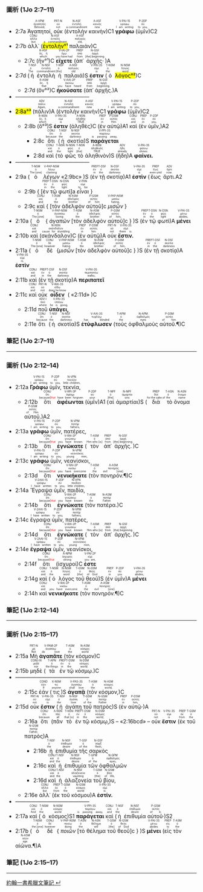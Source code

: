 ### 圖析 (1Jo 2:7–11)


- <rt>2:7a</rt> <RUBY><ruby><ruby>Ἀγαπητοί,<rt>Beloved,</rt></ruby><rt>ἀγαπητός</rt></ruby><rt>A-VPM</rt></RUBY> <RUBY><ruby><ruby>οὐκ<rt>not</rt></ruby><rt>οὐ</rt></ruby><rt>PRT-N</rt></RUBY> (<RUBY><ruby><ruby>ἐντολὴν<rt>a commandment</rt></ruby><rt>ἐντολή</rt></ruby><rt>N-ASF</rt></RUBY> <RUBY><ruby><ruby>καινὴν<rt>new</rt></ruby><rt>καινός</rt></ruby><rt>A-ASF</rt></RUBY>)C1 <RUBY><ruby><ruby><strong>γράφω</strong><rt>I am writing</rt></ruby><rt>γράφω</rt></ruby><rt>V-PAI-1S</rt></RUBY> (<RUBY><ruby><ruby>ὑμῖν<rt>to you,</rt></ruby><rt>σύ</rt></ruby><rt>P-2DP</rt></RUBY>)C2 
- <rt>2:7b</rt> <RUBY><ruby><ruby>ἀλλ᾽<rt>but</rt></ruby><rt>ἀλλά</rt></ruby><rt>CONJ</rt></RUBY> (<RUBY><ruby><ruby><mark>ἐντολὴν°¹</mark><rt>a commandment</rt></ruby><rt>ἐντολή</rt></ruby><rt>N-ASF</rt></RUBY> <RUBY><ruby><ruby>παλαιὰν<rt>old,</rt></ruby><rt>παλαιός</rt></ruby><rt>A-ASF</rt></RUBY>)C 
	- <rt>2:7c</rt> (<RUBY><ruby><ruby>ἣν°¹<rt>which</rt></ruby><rt>ὅς, ἥ</rt></ruby><rt>R-ASF</rt></RUBY>)C <RUBY><ruby><ruby><strong>εἴχετε</strong><rt>you have had</rt></ruby><rt>ἔχω</rt></ruby><rt>V-IAI-2P</rt></RUBY> (<RUBY><ruby><ruby>ἀπ᾽<rt>from</rt></ruby><rt>ἀπό</rt></ruby><rt>PREP</rt></RUBY> <RUBY><ruby><ruby>ἀρχῆς·<rt>[the] beginning.</rt></ruby><rt>ἀρχή</rt></ruby><rt>N-GSF</rt></RUBY>)A 
- <rt>2:7d</rt> (<RUBY><ruby><ruby>ἡ<rt>The</rt></ruby><rt>ὁ</rt></ruby><rt>T-NSF</rt></RUBY> <RUBY><ruby><ruby>ἐντολὴ<rt>commandment</rt></ruby><rt>ἐντολή</rt></ruby><rt>N-NSF</rt></RUBY> <RUBY><ruby><ruby>ἡ<rt>[the]</rt></ruby><rt>ὁ</rt></ruby><rt>T-NSF</rt></RUBY> <RUBY><ruby><ruby>παλαιά<rt>old</rt></ruby><rt>παλαιός</rt></ruby><rt>A-NSF</rt></RUBY>)S <RUBY><ruby><ruby><strong>ἐστιν</strong><rt>is</rt></ruby><rt>εἰμί</rt></ruby><rt>V-PAI-3S</rt></RUBY> (<RUBY><ruby><ruby>ὁ<rt>the</rt></ruby><rt>ὁ</rt></ruby><rt>T-NSM</rt></RUBY> <RUBY><ruby><ruby><mark>λόγος°²</mark><rt>word</rt></ruby><rt>λόγος</rt></ruby><rt>N-NSM</rt></RUBY>)C 
	- <rt>2:7d</rt> (<RUBY><ruby><ruby>ὃν°²<rt>that</rt></ruby><rt>ὅς, ἥ</rt></ruby><rt>R-ASM</rt></RUBY>)C <RUBY><ruby><ruby><strong>ἠκούσατε</strong><rt>you have heard</rt></ruby><rt>ἀκούω</rt></ruby><rt>V-AAI-2P</rt></RUBY> (<RUBY><ruby><ruby>ἀπ᾽<rt>from</rt></ruby><rt>ἀπό</rt></ruby><rt>PREP</rt></RUBY> <RUBY><ruby><ruby>ἀρχῆς.<rt>beginning.</rt></ruby><rt>ἀρχή</rt></ruby><rt>N-GSF</rt></RUBY>)A
- ——————————————
- <mark><rt>2:8a</rt>°³</mark> (<RUBY><ruby><ruby>πάλιν<rt>Again,</rt></ruby><rt>πάλιν</rt></ruby><rt>ADV</rt></RUBY>)A (<RUBY><ruby><ruby>ἐντολὴν<rt>a commandment</rt></ruby><rt>ἐντολή</rt></ruby><rt>N-ASF</rt></RUBY> <RUBY><ruby><ruby>καινὴν<rt>new</rt></ruby><rt>καινός</rt></ruby><rt>A-ASF</rt></RUBY>)C1 <RUBY><ruby><ruby><strong>γράφω</strong><rt>I am writing</rt></ruby><rt>γράφω</rt></ruby><rt>V-PAI-1S</rt></RUBY> (<RUBY><ruby><ruby>ὑμῖν<rt>to you,</rt></ruby><rt>σύ</rt></ruby><rt>P-2DP</rt></RUBY>)C2 
	- <rt>2:8b</rt> (<RUBY><ruby><ruby>ὅ°³<rt>which</rt></ruby><rt>ὅς, ἥ</rt></ruby><rt>R-NSN</rt></RUBY>)S <RUBY><ruby><ruby><strong>ἐστιν</strong><rt>is</rt></ruby><rt>εἰμί</rt></ruby><rt>V-PAI-3S</rt></RUBY> (<RUBY><ruby><ruby>ἀληθὲς<rt>TRUE</rt></ruby><rt>ἀληθής</rt></ruby><rt>A-NSN</rt></RUBY>)C (<RUBY><ruby><ruby>ἐν<rt>in</rt></ruby><rt>ἐν</rt></ruby><rt>PREP</rt></RUBY> <RUBY><ruby><ruby>αὐτῷ<rt>Him</rt></ruby><rt>αὐτός</rt></ruby><rt>P-DSM</rt></RUBY>)A1 <RUBY><ruby><ruby>καὶ<rt>and</rt></ruby><rt>καί</rt></ruby><rt>CONJ</rt></RUBY> (<RUBY><ruby><ruby>ἐν<rt>in</rt></ruby><rt>ἐν</rt></ruby><rt>PREP</rt></RUBY> <RUBY><ruby><ruby>ὑμῖν,<rt>you,</rt></ruby><rt>σύ</rt></ruby><rt>P-2DP</rt></RUBY>)A2 
		- <rt>2:8c</rt> <RUBY><ruby><ruby>ὅτι<rt>because</rt></ruby><rt>ὅτι</rt></ruby><rt>CONJ</rt></RUBY> (<RUBY><ruby><ruby>ἡ<rt>the</rt></ruby><rt>ὁ</rt></ruby><rt>T-NSF</rt></RUBY> <RUBY><ruby><ruby>σκοτία<rt>darkness</rt></ruby><rt>σκοτία</rt></ruby><rt>N-NSF</rt></RUBY>)S <RUBY><ruby><ruby><strong>παράγεται</strong><rt>is passing away,</rt></ruby><rt>παράγω</rt></ruby><rt>V-PPI-3S</rt></RUBY> 
		- <rt>2:8d</rt> <RUBY><ruby><ruby>καὶ<rt>and</rt></ruby><rt>καί</rt></ruby><rt>CONJ</rt></RUBY> (<RUBY><ruby><ruby>τὸ<rt>the</rt></ruby><rt>ὁ</rt></ruby><rt>T-NSN</rt></RUBY> <RUBY><ruby><ruby>φῶς<rt>light</rt></ruby><rt>φῶς</rt></ruby><rt>N-NSN</rt></RUBY> <RUBY><ruby><ruby>τὸ<rt>[the]</rt></ruby><rt>ὁ</rt></ruby><rt>T-NSN</rt></RUBY> <RUBY><ruby><ruby>ἀληθινὸν<rt>TRUE</rt></ruby><rt>ἀληθινός</rt></ruby><rt>A-NSN</rt></RUBY>)S (<RUBY><ruby><ruby>ἤδη<rt>already</rt></ruby><rt>ἤδη</rt></ruby><rt>ADV</rt></RUBY>)A <RUBY><ruby><ruby><strong>φαίνει.</strong><rt>shines.</rt></ruby><rt>φαίνω</rt></ruby><rt>V-PAI-3S</rt></RUBY> 
- ——————————————
- <rt>2:9a</rt> (<RUBY><ruby><ruby>ὁ<rt>The [one]</rt></ruby><rt>ὁ</rt></ruby><rt>T-NSM</rt></RUBY> <RUBY><ruby><ruby><em>λέγων</em><rt>claiming</rt></ruby><rt>λέγω</rt></ruby><rt>V-PAP-NSM</rt></RUBY> «<rt>2:9bc</rt>» )S (<RUBY><ruby><ruby>ἐν<rt>in</rt></ruby><rt>ἐν</rt></ruby><rt>PREP</rt></RUBY> <RUBY><ruby><ruby>τῇ<rt>the</rt></ruby><rt>ὁ</rt></ruby><rt>T-DSF</rt></RUBY> <RUBY><ruby><ruby>σκοτίᾳ<rt>darkness</rt></ruby><rt>σκοτία</rt></ruby><rt>N-DSF</rt></RUBY>)A1 <RUBY><ruby><ruby><strong>ἐστὶν</strong><rt>is</rt></ruby><rt>εἰμί</rt></ruby><rt>V-PAI-3S</rt></RUBY> (<RUBY><ruby><ruby>ἕως<rt>even until</rt></ruby><rt>ἕως</rt></ruby><rt>PREP</rt></RUBY> <RUBY><ruby><ruby>ἄρτι.<rt>now.</rt></ruby><rt>ἄρτι</rt></ruby><rt>ADV</rt></RUBY>A2
	- <rt>2:9b</rt> { <rt>[</rt><RUBY><ruby><ruby>ἐν<rt>in</rt></ruby><rt>ἐν</rt></ruby><rt>PREP</rt></RUBY> <RUBY><ruby><ruby>τῷ<rt>the</rt></ruby><rt>ὁ</rt></ruby><rt>T-DSN</rt></RUBY> <RUBY><ruby><ruby>φωτὶ<rt>light</rt></ruby><rt>φῶς</rt></ruby><rt>N-DSN</rt></RUBY><rt>]a</rt> <RUBY><ruby><ruby><em>εἶναι</em><rt>to be</rt></ruby><rt>εἰμί</rt></ruby><rt>V-PAN</rt></RUBY> }
	- <rt>2:9c</rt> <RUBY><ruby><ruby>καὶ<rt>and</rt></ruby><rt>καί</rt></ruby><rt>CONJ</rt></RUBY> { <rt>[</rt><RUBY><ruby><ruby>τὸν<rt>the</rt></ruby><rt>ὁ</rt></ruby><rt>T-ASM</rt></RUBY> <RUBY><ruby><ruby>ἀδελφὸν<rt>brother</rt></ruby><rt>ἀδελφός</rt></ruby><rt>N-ASM</rt></RUBY> <RUBY><ruby><ruby>αὐτοῦ<rt>of him</rt></ruby><rt>αὐτός</rt></ruby><rt>P-GSM</rt></RUBY><rt>]c</rt> <RUBY><ruby><ruby><em>μισῶν</em><rt>hating,</rt></ruby><rt>μισέω</rt></ruby><rt>V-PAP-NSM</rt></RUBY> }
- <rt>2:10a</rt> (<RUBY><ruby><ruby>ὁ<rt>The [one]</rt></ruby><rt>ὁ</rt></ruby><rt>T-NSM</rt></RUBY> { <RUBY><ruby><ruby><em>ἀγαπῶν</em><rt>loving</rt></ruby><rt>ἀγαπάω</rt></ruby><rt>V-PAP-NSM</rt></RUBY> <rt>[</rt><RUBY><ruby><ruby>τὸν<rt>the</rt></ruby><rt>ὁ</rt></ruby><rt>T-ASM</rt></RUBY> <RUBY><ruby><ruby>ἀδελφὸν<rt>brother</rt></ruby><rt>ἀδελφός</rt></ruby><rt>N-ASM</rt></RUBY> <RUBY><ruby><ruby>αὐτοῦ<rt>of him,</rt></ruby><rt>αὐτός</rt></ruby><rt>P-GSM</rt></RUBY><rt>]c</rt> } )S (<RUBY><ruby><ruby>ἐν<rt>in</rt></ruby><rt>ἐν</rt></ruby><rt>PREP</rt></RUBY> <RUBY><ruby><ruby>τῷ<rt>the</rt></ruby><rt>ὁ</rt></ruby><rt>T-DSN</rt></RUBY> <RUBY><ruby><ruby>φωτὶ<rt>light</rt></ruby><rt>φῶς</rt></ruby><rt>N-DSN</rt></RUBY>)A <RUBY><ruby><ruby><strong>μένει</strong><rt>abides,</rt></ruby><rt>μένω</rt></ruby><rt>V-PAI-3S</rt></RUBY> 
- <rt>2:10b</rt> <RUBY><ruby><ruby>καὶ<rt>and</rt></ruby><rt>καί</rt></ruby><rt>CONJ</rt></RUBY> (<RUBY><ruby><ruby>σκάνδαλον<rt>cause for stumbling</rt></ruby><rt>σκάνδαλον</rt></ruby><rt>N-NSN</rt></RUBY>)C (<RUBY><ruby><ruby>ἐν<rt>in</rt></ruby><rt>ἐν</rt></ruby><rt>PREP</rt></RUBY> <RUBY><ruby><ruby>αὐτῷ<rt>him</rt></ruby><rt>αὐτός</rt></ruby><rt>P-DSM</rt></RUBY>)A <RUBY><ruby><ruby>οὐκ<rt>not</rt></ruby><rt>οὐ</rt></ruby><rt>PRT-N</rt></RUBY> <RUBY><ruby><ruby><strong>ἔστιν.</strong><rt>there is.</rt></ruby><rt>εἰμί</rt></ruby><rt>V-PAI-3S</rt></RUBY> 
- <rt>2:11a</rt> (<RUBY><ruby><ruby>ὁ<rt>The [one]</rt></ruby><rt>ὁ</rt></ruby><rt>T-NSM</rt></RUBY> <RUBY><ruby><ruby>δὲ<rt>however</rt></ruby><rt>δέ</rt></ruby><rt>CONJ</rt></RUBY> {<RUBY><ruby><ruby><em>μισῶν</em><rt>hating</rt></ruby><rt>μισέω</rt></ruby><rt>V-PAP-NSM</rt></RUBY> <rt>[</rt><RUBY><ruby><ruby>τὸν<rt>the</rt></ruby><rt>ὁ</rt></ruby><rt>T-ASM</rt></RUBY> <RUBY><ruby><ruby>ἀδελφὸν<rt>brother</rt></ruby><rt>ἀδελφός</rt></ruby><rt>N-ASM</rt></RUBY> <RUBY><ruby><ruby>αὐτοῦ<rt>of him,</rt></ruby><rt>αὐτός</rt></ruby><rt>P-GSM</rt></RUBY><rt>]c</rt> } )S (<RUBY><ruby><ruby>ἐν<rt>in</rt></ruby><rt>ἐν</rt></ruby><rt>PREP</rt></RUBY> <RUBY><ruby><ruby>τῇ<rt>the</rt></ruby><rt>ὁ</rt></ruby><rt>T-DSF</rt></RUBY> <RUBY><ruby><ruby>σκοτίᾳ<rt>darkness</rt></ruby><rt>σκοτία</rt></ruby><rt>N-DSF</rt></RUBY>)A <RUBY><ruby><ruby><strong>ἐστὶν</strong><rt>is,</rt></ruby><rt>εἰμί</rt></ruby><rt>V-PAI-3S</rt></RUBY> 
- <rt>2:11b</rt> <RUBY><ruby><ruby>καὶ<rt>and</rt></ruby><rt>καί</rt></ruby><rt>CONJ</rt></RUBY> (<RUBY><ruby><ruby>ἐν<rt>in</rt></ruby><rt>ἐν</rt></ruby><rt>PREP</rt></RUBY> <RUBY><ruby><ruby>τῇ<rt>the</rt></ruby><rt>ὁ</rt></ruby><rt>T-DSF</rt></RUBY> <RUBY><ruby><ruby>σκοτίᾳ<rt>darkness</rt></ruby><rt>σκοτία</rt></ruby><rt>N-DSF</rt></RUBY>)A <RUBY><ruby><ruby><strong>περιπατεῖ</strong><rt>walks;</rt></ruby><rt>περιπατέω</rt></ruby><rt>V-PAI-3S</rt></RUBY> 
- <rt>2:11c</rt> <RUBY><ruby><ruby>καὶ<rt>and</rt></ruby><rt>καί</rt></ruby><rt>CONJ</rt></RUBY> <RUBY><ruby><ruby>οὐκ<rt>not</rt></ruby><rt>οὐ</rt></ruby><rt>PRT-N</rt></RUBY> <RUBY><ruby><ruby><strong>οἶδεν</strong><rt>does he know</rt></ruby><rt>εἴδω</rt></ruby><rt>V-RAI-3S</rt></RUBY> ( «<rt>2:11d</rt>» )C
	- <rt>2:11d</rt> <RUBY><ruby><ruby>ποῦ<rt>where</rt></ruby><rt>ποῦ</rt></ruby><rt>ADV-I</rt></RUBY> <RUBY><ruby><ruby><strong>ὑπάγει,</strong><rt>he is going,</rt></ruby><rt>ὑπάγω</rt></ruby><rt>V-PAI-3S</rt></RUBY> 
	- <rt>2:11e</rt><RUBY><ruby><ruby>ὅτι<rt>because</rt></ruby><rt>ὅτι</rt></ruby><rt>CONJ</rt></RUBY> (<RUBY><ruby><ruby>ἡ<rt>the</rt></ruby><rt>ὁ</rt></ruby><rt>T-NSF</rt></RUBY> <RUBY><ruby><ruby>σκοτία<rt>darkness</rt></ruby><rt>σκοτία</rt></ruby><rt>N-NSF</rt></RUBY>)S <RUBY><ruby><ruby><strong>ἐτύφλωσεν</strong><rt>has blinded</rt></ruby><rt>τυφλόω</rt></ruby><rt>V-AAI-3S</rt></RUBY> (<RUBY><ruby><ruby>τοὺς<rt>the</rt></ruby><rt>ὁ</rt></ruby><rt>T-APM</rt></RUBY> <RUBY><ruby><ruby>ὀφθαλμοὺς<rt>eyes</rt></ruby><rt>ὀφθαλμός</rt></ruby><rt>N-APM</rt></RUBY> <RUBY><ruby><ruby>αὐτοῦ.¶<rt>of him.</rt></ruby><rt>αὐτός</rt></ruby><rt>P-GSM</rt></RUBY>)C


### 筆記 (1Jo 2:7–11)

---

### 圖析 (1Jo 2:12–14)


- <rt>2:12a</rt> <RUBY><ruby><ruby><strong>Γράφω</strong><rt>I am writing</rt></ruby><rt>γράφω</rt></ruby><rt>V-PAI-1S</rt></RUBY> <RUBY><ruby><ruby>ὑμῖν,<rt>to you,</rt></ruby><rt>σύ</rt></ruby><rt>P-2DP</rt></RUBY> <RUBY><ruby><ruby>τεκνία,<rt>little children,</rt></ruby><rt>τεκνίον</rt></ruby><rt>N-VPN</rt></RUBY> 
	- <rt>2:12b</rt> <RUBY><ruby><ruby>ὅτι<rt>because|<font color='red'>that</font></rt></ruby><rt>ὅτι</rt></ruby><rt>CONJ</rt></RUBY> <RUBY><ruby><ruby><strong>ἀφέωνται</strong><rt>have been forgiven</rt></ruby><rt>ἀφίημι</rt></ruby><rt>V-RPI-3P</rt></RUBY> (<RUBY><ruby><ruby>ὑμῖν<rt>your</rt></ruby><rt>σύ</rt></ruby><rt>P-2DP</rt></RUBY>)A1 (<RUBY><ruby><ruby>αἱ<rt>[the]</rt></ruby><rt>ὁ</rt></ruby><rt>T-NPF</rt></RUBY> <RUBY><ruby><ruby>ἁμαρτίαι<rt>sins</rt></ruby><rt>ἁμαρτία</rt></ruby><rt>N-NPF</rt></RUBY>)S (<RUBY><ruby><ruby>διὰ<rt>for the sake of</rt></ruby><rt>διά</rt></ruby><rt>PREP</rt></RUBY> <RUBY><ruby><ruby>τὸ<rt>the</rt></ruby><rt>ὁ</rt></ruby><rt>T-ASN</rt></RUBY> <RUBY><ruby><ruby>ὄνομα<rt>name</rt></ruby><rt>ὄνομα</rt></ruby><rt>N-ASN</rt></RUBY> <RUBY><ruby><ruby>αὐτοῦ.<rt>of Him.</rt></ruby><rt>αὐτός</rt></ruby><rt>P-GSM</rt></RUBY>)A2 
- <rt>2:13a</rt> <RUBY><ruby><ruby><strong>γράφω</strong><rt>I am writing</rt></ruby><rt>γράφω</rt></ruby><rt>V-PAI-1S</rt></RUBY> <RUBY><ruby><ruby>ὑμῖν,<rt>to you,</rt></ruby><rt>σύ</rt></ruby><rt>P-2DP</rt></RUBY> <RUBY><ruby><ruby>πατέρες,<rt>fathers,</rt></ruby><rt>πατήρ</rt></ruby><rt>N-VPM</rt></RUBY> 
	- <rt>2:13b</rt> <RUBY><ruby><ruby>ὅτι<rt>because|<font color='red'>that</font></rt></ruby><rt>ὅτι</rt></ruby><rt>CONJ</rt></RUBY> <RUBY><ruby><ruby><strong>ἐγνώκατε</strong><rt>you have known</rt></ruby><rt>γινώσκω</rt></ruby><rt>V-RAI-2P</rt></RUBY> (<RUBY><ruby><ruby>τὸν<rt>Him who [is]</rt></ruby><rt>ὁ</rt></ruby><rt>T-ASM</rt></RUBY> <RUBY><ruby><ruby>ἀπ᾽<rt>from</rt></ruby><rt>ἀπό</rt></ruby><rt>PREP</rt></RUBY> <RUBY><ruby><ruby>ἀρχῆς.<rt>[the] beginning.</rt></ruby><rt>ἀρχή</rt></ruby><rt>N-GSF</rt></RUBY>)C
- <rt>2:13c</rt> <RUBY><ruby><ruby><strong>γράφω</strong><rt>I am writing</rt></ruby><rt>γράφω</rt></ruby><rt>V-PAI-1S</rt></RUBY> <RUBY><ruby><ruby>ὑμῖν,<rt>to you,</rt></ruby><rt>σύ</rt></ruby><rt>P-2DP</rt></RUBY> <RUBY><ruby><ruby>νεανίσκοι,<rt>young men,</rt></ruby><rt>νεανίσκος</rt></ruby><rt>N-VPM</rt></RUBY> 
	- <rt>2:13d</rt> <RUBY><ruby><ruby>ὅτι<rt>because|<font color='red'>that</font></rt></ruby><rt>ὅτι</rt></ruby><rt>CONJ</rt></RUBY> <RUBY><ruby><ruby><strong>νενικήκατε</strong><rt>you have overcome</rt></ruby><rt>νικάω</rt></ruby><rt>V-RAI-2P</rt></RUBY> (<RUBY><ruby><ruby>τὸν<rt>the</rt></ruby><rt>ὁ</rt></ruby><rt>T-ASM</rt></RUBY> <RUBY><ruby><ruby>πονηρόν.¶<rt>evil [one].</rt></ruby><rt>πονηρός</rt></ruby><rt>A-ASM</rt></RUBY>)C
- <rt>2:14a</rt> <RUBY><ruby><ruby>Ἔγραψα<rt>I have written</rt></ruby><rt>γράφω</rt></ruby><rt>V-2AAI-1S</rt></RUBY> <RUBY><ruby><ruby>ὑμῖν,<rt>to you,</rt></ruby><rt>σύ</rt></ruby><rt>P-2DP</rt></RUBY> <RUBY><ruby><ruby>παιδία,<rt>little children,</rt></ruby><rt>παιδίον</rt></ruby><rt>N-VPN</rt></RUBY> 
	- <rt>2:14b</rt> <RUBY><ruby><ruby>ὅτι<rt>because|<font color='red'>that</font></rt></ruby><rt>ὅτι</rt></ruby><rt>CONJ</rt></RUBY> <RUBY><ruby><ruby><strong>ἐγνώκατε</strong><rt>you have known</rt></ruby><rt>γινώσκω</rt></ruby><rt>V-RAI-2P</rt></RUBY> (<RUBY><ruby><ruby>τὸν<rt>the</rt></ruby><rt>ὁ</rt></ruby><rt>T-ASM</rt></RUBY> <RUBY><ruby><ruby>πατέρα.<rt>Father.</rt></ruby><rt>πατήρ</rt></ruby><rt>N-ASM</rt></RUBY>)C 
- <rt>2:14c</rt> <RUBY><ruby><ruby>ἔγραψα<rt>I have written</rt></ruby><rt>γράφω</rt></ruby><rt>V-2AAI-1S</rt></RUBY> <RUBY><ruby><ruby>ὑμῖν,<rt>to you,</rt></ruby><rt>σύ</rt></ruby><rt>P-2DP</rt></RUBY> <RUBY><ruby><ruby>πατέρες,<rt>fathers,</rt></ruby><rt>πατήρ</rt></ruby><rt>N-VPM</rt></RUBY> 
	- <rt>2:14d</rt> <RUBY><ruby><ruby>ὅτι<rt>because|<font color='red'>that</font></rt></ruby><rt>ὅτι</rt></ruby><rt>CONJ</rt></RUBY> <RUBY><ruby><ruby><strong>ἐγνώκατε</strong><rt>you have known</rt></ruby><rt>γινώσκω</rt></ruby><rt>V-RAI-2P</rt></RUBY> (<RUBY><ruby><ruby>τὸν<rt>Him who [is]</rt></ruby><rt>ὁ</rt></ruby><rt>T-ASM</rt></RUBY> <RUBY><ruby><ruby>ἀπ᾽<rt>from</rt></ruby><rt>ἀπό</rt></ruby><rt>PREP</rt></RUBY> <RUBY><ruby><ruby>ἀρχῆς.<rt>[the] beginning.</rt></ruby><rt>ἀρχή</rt></ruby><rt>N-GSF</rt></RUBY>)C 
- <rt>2:14e</rt> <RUBY><ruby><ruby><strong>ἔγραψα</strong><rt>I have written</rt></ruby><rt>γράφω</rt></ruby><rt>V-2AAI-1S</rt></RUBY> <RUBY><ruby><ruby>ὑμῖν,<rt>to you,</rt></ruby><rt>σύ</rt></ruby><rt>P-2DP</rt></RUBY> <RUBY><ruby><ruby>νεανίσκοι,<rt>young men,</rt></ruby><rt>νεανίσκος</rt></ruby><rt>N-VPM</rt></RUBY> 
	- <rt>2:14f</rt> <RUBY><ruby><ruby>ὅτι<rt>because|<font color='red'>that</font></rt></ruby><rt>ὅτι</rt></ruby><rt>CONJ</rt></RUBY> (<RUBY><ruby><ruby>ἰσχυροί<rt>strong</rt></ruby><rt>ἰσχυρός</rt></ruby><rt>A-NPM</rt></RUBY>)C <RUBY><ruby><ruby><strong>ἐστε</strong><rt>you are,</rt></ruby><rt>εἰμί</rt></ruby><rt>V-PAI-2P</rt></RUBY> 
	- <rt>2:14g</rt> <RUBY><ruby><ruby>καὶ<rt>and</rt></ruby><rt>καί</rt></ruby><rt>CONJ</rt></RUBY> (<RUBY><ruby><ruby>ὁ<rt>the</rt></ruby><rt>ὁ</rt></ruby><rt>T-NSM</rt></RUBY> <RUBY><ruby><ruby>λόγος<rt>word</rt></ruby><rt>λόγος</rt></ruby><rt>N-NSM</rt></RUBY> <RUBY><ruby><ruby>τοῦ<rt>[the]</rt></ruby><rt>ὁ</rt></ruby><rt>T-GSM</rt></RUBY> <RUBY><ruby><ruby>θεοῦ<rt>of God</rt></ruby><rt>θεός</rt></ruby><rt>N-GSM</rt></RUBY>)S (<RUBY><ruby><ruby>ἐν<rt>in</rt></ruby><rt>ἐν</rt></ruby><rt>PREP</rt></RUBY> <RUBY><ruby><ruby>ὑμῖν<rt>you</rt></ruby><rt>σύ</rt></ruby><rt>P-2DP</rt></RUBY>)A <RUBY><ruby><ruby><strong>μένει</strong><rt>abides,</rt></ruby><rt>μένω</rt></ruby><rt>V-PAI-3S</rt></RUBY> 
	- <rt>2:14h</rt> <RUBY><ruby><ruby>καὶ<rt>and</rt></ruby><rt>καί</rt></ruby><rt>CONJ</rt></RUBY> <RUBY><ruby><ruby><strong>νενικήκατε</strong><rt>you have overcome</rt></ruby><rt>νικάω</rt></ruby><rt>V-RAI-2P</rt></RUBY> (<RUBY><ruby><ruby>τὸν<rt>the</rt></ruby><rt>ὁ</rt></ruby><rt>T-ASM</rt></RUBY> <RUBY><ruby><ruby>πονηρόν.¶<rt>evil [one].</rt></ruby><rt>πονηρός</rt></ruby><rt>A-ASM</rt></RUBY>)C

### 筆記 (1Jo 2:12–14)

---

### 圖析 (1Jo 2:15–17)


- <rt>2:15a</rt> <RUBY><ruby><ruby>Μὴ<rt>Not</rt></ruby><rt>μή</rt></ruby><rt>PRT-N</rt></RUBY> <RUBY><ruby><ruby><strong>ἀγαπᾶτε</strong><rt>do love</rt></ruby><rt>ἀγαπάω</rt></ruby><rt>V-PAM-2P</rt></RUBY> (<RUBY><ruby><ruby>τὸν<rt>the</rt></ruby><rt>ὁ</rt></ruby><rt>T-ASM</rt></RUBY> <RUBY><ruby><ruby>κόσμον<rt>world</rt></ruby><rt>κόσμος</rt></ruby><rt>N-ASM</rt></RUBY>)C 
- <rt>2:15b</rt> <RUBY><ruby><ruby>μηδὲ<rt>nor</rt></ruby><rt>μηδέ</rt></ruby><rt>CONJ-N</rt></RUBY> (<RUBY><ruby><ruby>τὰ<rt>the things</rt></ruby><rt>ὁ</rt></ruby><rt>T-APN</rt></RUBY> <RUBY><ruby><ruby>ἐν<rt>in</rt></ruby><rt>ἐν</rt></ruby><rt>PREP</rt></RUBY> <RUBY><ruby><ruby>τῷ<rt>the</rt></ruby><rt>ὁ</rt></ruby><rt>T-DSM</rt></RUBY> <RUBY><ruby><ruby>κόσμῳ.<rt>world.</rt></ruby><rt>κόσμος</rt></ruby><rt>N-DSM</rt></RUBY>)C 
- ——————————————
	- <rt>2:15c</rt> <RUBY><ruby><ruby>ἐάν<rt>If</rt></ruby><rt>ἐάν</rt></ruby><rt>COND</rt></RUBY> (<RUBY><ruby><ruby>τις<rt>anyone</rt></ruby><rt>τις</rt></ruby><rt>X-NSM</rt></RUBY>)S <RUBY><ruby><ruby><strong>ἀγαπᾷ</strong><rt>shall love</rt></ruby><rt>ἀγαπάω</rt></ruby><rt>V-PAS-3S</rt></RUBY> (<RUBY><ruby><ruby>τὸν<rt>the</rt></ruby><rt>ὁ</rt></ruby><rt>T-ASM</rt></RUBY> <RUBY><ruby><ruby>κόσμον,<rt>world,</rt></ruby><rt>κόσμος</rt></ruby><rt>N-ASM</rt></RUBY>)C 
- <rt>2:15d</rt> <RUBY><ruby><ruby>οὐκ<rt>not</rt></ruby><rt>οὐ</rt></ruby><rt>PRT-N</rt></RUBY> <RUBY><ruby><ruby><strong>ἔστιν</strong><rt>is</rt></ruby><rt>εἰμί</rt></ruby><rt>V-PAI-3S</rt></RUBY> (<RUBY><ruby><ruby>ἡ<rt>the</rt></ruby><rt>ὁ</rt></ruby><rt>T-NSF</rt></RUBY> <RUBY><ruby><ruby>ἀγάπη<rt>love</rt></ruby><rt>ἀγάπη</rt></ruby><rt>N-NSF</rt></RUBY> <RUBY><ruby><ruby>τοῦ<rt>of the</rt></ruby><rt>ὁ</rt></ruby><rt>T-GSM</rt></RUBY> <RUBY><ruby><ruby>πατρὸς<rt>Father</rt></ruby><rt>πατήρ</rt></ruby><rt>N-GSM</rt></RUBY>)S (<RUBY><ruby><ruby>ἐν<rt>in</rt></ruby><rt>ἐν</rt></ruby><rt>PREP</rt></RUBY> <RUBY><ruby><ruby>αὐτῷ·<rt>him,</rt></ruby><rt>αὐτός</rt></ruby><rt>P-DSM</rt></RUBY>)A
	- <rt>2:16a</rt> <RUBY><ruby><ruby>ὅτι<rt>because</rt></ruby><rt>ὅτι</rt></ruby><rt>CONJ</rt></RUBY> (<RUBY><ruby><ruby>πᾶν<rt>all</rt></ruby><rt>πᾶς</rt></ruby><rt>A-NSN</rt></RUBY> <RUBY><ruby><ruby>τὸ<rt>that [is]</rt></ruby><rt>ὁ</rt></ruby><rt>T-NSN</rt></RUBY> <RUBY><ruby><ruby>ἐν<rt>in</rt></ruby><rt>ἐν</rt></ruby><rt>PREP</rt></RUBY> <RUBY><ruby><ruby>τῷ<rt>the</rt></ruby><rt>ὁ</rt></ruby><rt>T-DSM</rt></RUBY> <RUBY><ruby><ruby>κόσμῳ,<rt>world,</rt></ruby><rt>κόσμος</rt></ruby><rt>N-DSM</rt></RUBY>)S – «<rt>2:16bcd</rt>» – <RUBY><ruby><ruby>οὐκ<rt>not</rt></ruby><rt>οὐ</rt></ruby><rt>PRT-N</rt></RUBY> <RUBY><ruby><ruby><strong>ἔστιν</strong><rt>is</rt></ruby><rt>εἰμί</rt></ruby><rt>V-PAI-3S</rt></RUBY> (<RUBY><ruby><ruby>ἐκ<rt>from</rt></ruby><rt>ἐκ</rt></ruby><rt>PREP</rt></RUBY> <RUBY><ruby><ruby>τοῦ<rt>the</rt></ruby><rt>ὁ</rt></ruby><rt>T-GSM</rt></RUBY> <RUBY><ruby><ruby>πατρὸς<rt>Father,</rt></ruby><rt>πατήρ</rt></ruby><rt>N-GSM</rt></RUBY>)A
		- <rt>2:16b</rt> <RUBY><ruby><ruby>ἡ<rt>the</rt></ruby><rt>ὁ</rt></ruby><rt>T-NSF</rt></RUBY> <RUBY><ruby><ruby>ἐπιθυμία<rt>desire</rt></ruby><rt>ἐπιθυμία</rt></ruby><rt>N-NSF</rt></RUBY> <RUBY><ruby><ruby>τῆς<rt>of the</rt></ruby><rt>ὁ</rt></ruby><rt>T-GSF</rt></RUBY> <RUBY><ruby><ruby>σαρκὸς<rt>flesh,</rt></ruby><rt>σάρξ</rt></ruby><rt>N-GSF</rt></RUBY> 
		- <rt>2:16c</rt> <RUBY><ruby><ruby>καὶ<rt>and</rt></ruby><rt>καί</rt></ruby><rt>CONJ</rt></RUBY> <RUBY><ruby><ruby>ἡ<rt>the</rt></ruby><rt>ὁ</rt></ruby><rt>T-NSF</rt></RUBY> <RUBY><ruby><ruby>ἐπιθυμία<rt>desire</rt></ruby><rt>ἐπιθυμία</rt></ruby><rt>N-NSF</rt></RUBY> <RUBY><ruby><ruby>τῶν<rt>of the</rt></ruby><rt>ὁ</rt></ruby><rt>T-GPM</rt></RUBY> <RUBY><ruby><ruby>ὀφθαλμῶν<rt>eyes,</rt></ruby><rt>ὀφθαλμός</rt></ruby><rt>N-GPM</rt></RUBY> 
		- <rt>2:16d</rt> <RUBY><ruby><ruby>καὶ<rt>and</rt></ruby><rt>καί</rt></ruby><rt>CONJ</rt></RUBY> <RUBY><ruby><ruby>ἡ<rt>the</rt></ruby><rt>ὁ</rt></ruby><rt>T-NSF</rt></RUBY> <RUBY><ruby><ruby>ἀλαζονεία<rt>vaunting</rt></ruby><rt>ἀλαζονεία</rt></ruby><rt>N-NSF</rt></RUBY> <RUBY><ruby><ruby>τοῦ<rt>[the]</rt></ruby><rt>ὁ</rt></ruby><rt>T-GSM</rt></RUBY> <RUBY><ruby><ruby>βίου,<rt>of life,</rt></ruby><rt>βίος</rt></ruby><rt>N-GSM</rt></RUBY> 
	- <rt>2:16e</rt> <RUBY><ruby><ruby>ἀλλ᾽<rt>but</rt></ruby><rt>ἀλλά</rt></ruby><rt>CONJ</rt></RUBY> (<RUBY><ruby><ruby>ἐκ<rt>from</rt></ruby><rt>ἐκ</rt></ruby><rt>PREP</rt></RUBY> <RUBY><ruby><ruby>τοῦ<rt>the</rt></ruby><rt>ὁ</rt></ruby><rt>T-GSM</rt></RUBY> <RUBY><ruby><ruby>κόσμου<rt>world</rt></ruby><rt>κόσμος</rt></ruby><rt>N-GSM</rt></RUBY>)A <RUBY><ruby><ruby><strong>ἐστίν.</strong><rt>is.</rt></ruby><rt>εἰμί</rt></ruby><rt>V-PAI-3S</rt></RUBY> 
- ——————————————
- <rt>2:17a</rt> <RUBY><ruby><ruby>καὶ<rt>And</rt></ruby><rt>καί</rt></ruby><rt>CONJ</rt></RUBY> (<RUBY><ruby><ruby>ὁ<rt>the</rt></ruby><rt>ὁ</rt></ruby><rt>T-NSM</rt></RUBY> <RUBY><ruby><ruby>κόσμος<rt>world</rt></ruby><rt>κόσμος</rt></ruby><rt>N-NSM</rt></RUBY>)S1 <RUBY><ruby><ruby><strong>παράγεται</strong><rt>is passing away,</rt></ruby><rt>παράγω</rt></ruby><rt>V-PPI-3S</rt></RUBY> <RUBY><ruby><ruby>καὶ<rt>and</rt></ruby><rt>καί</rt></ruby><rt>CONJ</rt></RUBY> (<RUBY><ruby><ruby>ἡ<rt>the</rt></ruby><rt>ὁ</rt></ruby><rt>T-NSF</rt></RUBY> <RUBY><ruby><ruby>ἐπιθυμία<rt>desire</rt></ruby><rt>ἐπιθυμία</rt></ruby><rt>N-NSF</rt></RUBY> <RUBY><ruby><ruby>αὐτοῦ·<rt>of it;</rt></ruby><rt>αὐτός</rt></ruby><rt>P-GSM</rt></RUBY>)S2
- <rt>2:17b</rt> (<RUBY><ruby><ruby>ὁ<rt>the [one]</rt></ruby><rt>ὁ</rt></ruby><rt>T-NSM</rt></RUBY> <RUBY><ruby><ruby>δὲ<rt>however</rt></ruby><rt>δέ</rt></ruby><rt>CONJ</rt></RUBY> { <RUBY><ruby><ruby><em>ποιῶν</em><rt>doing</rt></ruby><rt>ποιέω</rt></ruby><rt>V-PAP-NSM</rt></RUBY> <rt>[</rt><RUBY><ruby><ruby>τὸ<rt>the</rt></ruby><rt>ὁ</rt></ruby><rt>T-ASN</rt></RUBY> <RUBY><ruby><ruby>θέλημα<rt>will</rt></ruby><rt>θέλημα</rt></ruby><rt>N-ASN</rt></RUBY> <RUBY><ruby><ruby>τοῦ<rt>[the]</rt></ruby><rt>ὁ</rt></ruby><rt>T-GSM</rt></RUBY> <RUBY><ruby><ruby>θεοῦ<rt>of God</rt></ruby><rt>θεός</rt></ruby><rt>N-GSM</rt></RUBY><rt>]c</rt> } )S <RUBY><ruby><ruby><strong>μένει</strong><rt>abides</rt></ruby><rt>μένω</rt></ruby><rt>V-PAI-3S</rt></RUBY> (<RUBY><ruby><ruby>εἰς<rt>to</rt></ruby><rt>εἰς</rt></ruby><rt>PREP</rt></RUBY> <RUBY><ruby><ruby>τὸν<rt>the</rt></ruby><rt>ὁ</rt></ruby><rt>T-ASM</rt></RUBY> <RUBY><ruby><ruby>αἰῶνα.¶<rt>age.</rt></ruby><rt>αἰών</rt></ruby><rt>N-ASM</rt></RUBY>)A


### 筆記 (1Jo 2:15–17)



---

[約翰一書希臘文筆記 ↵](1John-Notes.md)